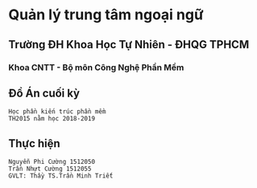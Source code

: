 # Quản lý trung tâm ngoại ngữ
## Trường ĐH Khoa Học Tự Nhiên - ĐHQG TPHCM
### Khoa CNTT - Bộ môn Công Nghệ Phần Mềm

## Đồ Án cuối kỳ
```
Học phần kiến trúc phần mềm
TH2015 nằm học 2018-2019
```
## Thực hiện
```
Nguyễn Phi Cường 1512050
Trần Nhựt Cường 1512055
GVLT: Thầy TS.Trần Minh Triết
```
